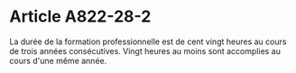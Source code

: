 # Article A822-28-2

La durée de la formation professionnelle est de cent vingt heures au cours de trois années consécutives. Vingt heures au moins sont accomplies au cours d'une même année.
